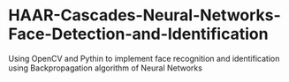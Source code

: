 # HAAR-Cascades-Neural-Networks-Face-Detection-and-Identification
Using OpenCV and Pythin to implement face recognition and identification using Backpropagation algorithm of Neural Networks
